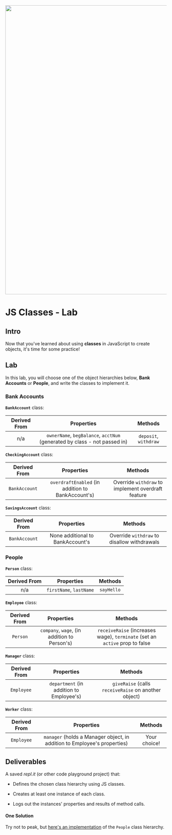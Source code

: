 <img src="https://i.imgur.com/VAIePkt.jpg" width="900">

# JS Classes - Lab

## Intro

Now that you've learned about using **classes** in JavaScript to create objects, it's time for some practice!

## Lab

In this lab, you will choose one of the object hierarchies below, **Bank Accounts** or **People**, and write the classes to implement it.

### Bank Accounts

**`BankAccount`** class:

| Derived From | Properties | Methods |
| :---: | :---: | :---: |
| n/a | `ownerName`, `begBalance`, `acctNum` (generated by class - not passed in) | `deposit`, `withdraw` |

**`CheckingAccount`** class:

| Derived From | Properties | Methods |
| :---: | :---: | :---: |
| `BankAccount` | `overdraftEnabled` (in addition to BankAccount's) |  Override `withdraw` to implement overdraft feature |

**`SavingsAccount`** class:

| Derived From | Properties | Methods |
| :---: | :---: | :---: |
| `BankAccount` | None additional to BankAccount's |  Override `withdraw` to disallow withdrawals |


### People

**`Person`** class:

| Derived From | Properties | Methods |
| :---: | :---: | :---: |
| n/a | `firstName`, `lastName` | `sayHello` |

**`Employee`** class:

| Derived From | Properties | Methods |
| :---: | :---: | :---: |
| `Person` | `company`, `wage`, (in addition to Person's) | `receiveRaise` (increases wage), `terminate` (set an `active` prop to false |

**`Manager`** class:

| Derived From | Properties | Methods |
| :---: | :---: | :---: |
| `Employee` | `department` (in addition to Employee's) | `giveRaise` (calls `receiveRaise` on another object) |

**`Worker`** class:

| Derived From | Properties | Methods |
| :---: | :---: | :---: |
| `Employee` | `manager` (holds a Manager object, in addition to Employee's properties) | Your choice! |


## Deliverables

A saved _repl.it_ (or other code playground project) that:

- Defines the chosen class hierarchy using JS classes.

- Creates at least one instance of each class.

- Logs out the instances' properties and results of method calls.

#### One Solution

Try not to peak, but [here's an implementation](https://repl.it/GjTg/10) of the `People` class hierarchy. 